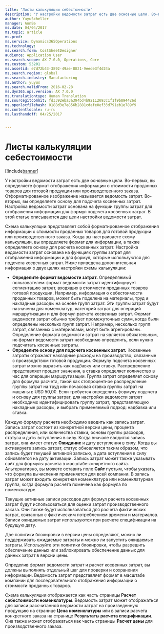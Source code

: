 ```yaml
---
title: "Листы калькуляции себестоимости"
description: "У настройки ведомости затрат есть две основные цели. Во-первых, вы определяете формат отображения информации о стоимости проданных товаров для готовой продукции или производственного заказа. Отформатированное изображение называется ведомость затрат. Во-вторых, вы определяете основу для подсчета косвенных затрат. Настройка ведомости затрат основана на функции группы затрат для отображения информации для формул подсчета косвенных затрат. В этой статье описываются две цели настройки ведомости затрат."
author: YuyuScheller
manager: AnnBe
ms.date: 04/04/2017
ms.topic: article
ms.prod: 
ms.service: Dynamics365Operations
ms.technology: 
ms.search.form: CostSheetDesigner
audience: Application User
ms.search.scope: AX 7.0.0, Operations, Core
ms.custom: 53201
ms.assetid: e7d72b43-3892-49ae-8821-9eede3f4d24a
ms.search.region: global
ms.search.industry: Manufacturing
ms.author: yuyus
ms.search.validFrom: 2016-02-28
ms.dyn365.ops.version: AX 7.0.0
ms.translationtype: Human Translation
ms.sourcegitcommit: fd3392eba3a394bd4b92112093c1f1f9b894426d
ms.openlocfilehash: 0188d3e7e856b2881cdafe0ef33d791eb1e789f9
ms.contentlocale: ru-ru
ms.lasthandoff: 04/25/2017


---
```


# <a name="costing-sheets"></a>Листы калькуляции себестоимости

[!include[banner](../includes/banner.md)]


У настройки ведомости затрат есть две основные цели. Во-первых, вы определяете формат отображения информации о стоимости проданных товаров для готовой продукции или производственного заказа. Отформатированное изображение называется ведомость затрат. Во-вторых, вы определяете основу для подсчета косвенных затрат. Настройка ведомости затрат основана на функции группы затрат для отображения информации для формул подсчета косвенных затрат. В этой статье описываются две цели настройки ведомости затрат. 

Схема калькуляции представляет собой форматированное отображения информации о стоимости проданных товаров для готовой продукции или производственного заказа. Когда вы настраиваете схему калькуляции, вы определяете формат для информации, а также определяете основу для расчета косвенных затрат. Настройка ведомости затрат основана на функциях группы затрат для отображения информации и для формул, которые используются для подсчета косвенных затрат. Ниже приведена дополнительная информация о двух целях настройки схемы калькуляции:
-   **Определите формат ведомости затрат.** Определяемый пользователем формат ведомости затрат идентифицирует сегментацию затрат, входящих в стоимости проданных товаров готовой продукции. Например, информация о себестоимости проданных товаров, может быть поделена на материалы, труд и накладные расходы на основе групп затрат. Эти группы затрат будут назначены для номенклатур, категорий затрат для операций маршрутизации и для формул расчета косвенных затрат. Формат ведомости затрат обычно требует промежуточных сумм, когда были определены несколько групп затрат. Например, несколько групп затрат, связанных с материалами, могут быть агрегированы. Определение формата ведомости затрат на является обязательным, но формат ведомости затрат необходимо определить, если нужно подсчитать косвенные затраты.
-   **Определите основу для подсчета косвенных затрат.** Косвенные затраты отражают накладные расходы на производство, связанные с производством готовой продукции. Формулу подсчета косвенных затрат можно выразить как надбавку или ставку. Распределение представляет процент значения, а ставка определяет количество в час для операции маршрутизации. Группа затрат определяет основу для формула расчета, такой как стопроцентное распределение группы затрат на труд или почасовая ставка группы затрат на машины в USD 50,00. Если требуется определить формулу подсчета и основу для группы затрат, для настройки ведомости затрат необходимо идентифицировать группу затрат, представляющую накладные расходы, и выбрать применяемый подход: надбавка или ставка.

Каждую формулу расчета необходимо вводить как запись затрат. Запись затрат состоит из конкретной версии цены, процента распределения, или количества ставки, основы группы расходов, статуса и даты вступления в силу. Когда вначале вводится запись затрат, она имеет статус **Ожидание** и дату вступления в силу. Когда вы активируете запись затрат, статус обновляется таким образом, что запись будет текущей активной записью, а дата вступления в силу обновляется на дату активации. Запись затрат может также указывать сайт для формулы расчета в масштабе конкретного сайта. Альтернативно, вы можете оставить поле **Сайт** пустым, чтобы указать, что формула вычисления применяется для всей компании. В запись затрат может входить конкретная номенклатура или номенклатурная группа, когда формула расчета помечена как формула по номенклатуре. 

Текущие активные записи расходов для формул расчета косвенных затрат будут использоваться для оценки затрат производственного заказа. Они также будут использоваться для расчета фактических затрат, связанных с фактическим потреблением времени и материалов. Записи ожидаемых затрат используются при расчете спецификации на будущую дату. 

Две политики блокировки в версии цены определяют, можно ли поддерживать ожидаемые затраты и можно ли запустить ожидаемые затраты. Используйте эти политики блокировки, чтобы разрешить обеспечение данных или заблокировать обеспечение данных для данных затрат в версии цены. 

Определив формат ведомости затрат и расчет косвенных затрат, вы должны выполнять отдельный шаг для проверки и сохранения информации. Ведомость затрат представляет формат в масштабе компании для последовательного отображения информации о стоимости проданных товаров. 

Схема калькуляции отображается как часть страницы **Расчет себестоимости номенклатуры**. Ведомость затрат может отображаться для записи рассчитанной ведомости затрат на произведенную продукцию на странице **Цена номенклатуры** или в записи расчета конкретного заказа на странице **Результаты расчета спецификации**. Она также может отображаться как часть страницы **Расчет цены** для производственного заказа.






